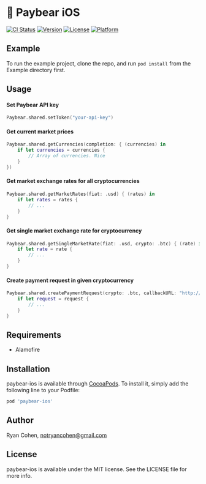 # 🐻 Paybear iOS

[![CI Status](http://img.shields.io/travis/imryan/paybear-ios.svg?style=flat)](https://travis-ci.org/imryan/paybear-ios)
[![Version](https://img.shields.io/cocoapods/v/paybear-ios.svg?style=flat)](http://cocoapods.org/pods/paybear-ios)
[![License](https://img.shields.io/cocoapods/l/paybear-ios.svg?style=flat)](http://cocoapods.org/pods/paybear-ios)
[![Platform](https://img.shields.io/cocoapods/p/paybear-ios.svg?style=flat)](http://cocoapods.org/pods/paybear-ios)

## Example

To run the example project, clone the repo, and run `pod install` from the Example directory first.

## Usage

#### Set Paybear API key
```swift
Paybear.shared.setToken("your-api-key")
```

#### Get current market prices
```swift
Paybear.shared.getCurrencies(completion: { (currencies) in
    if let currencies = currencies {
        // Array of currencies. Nice
    }
})
```

#### Get market exchange rates for all cryptocurrencies
```swift
Paybear.shared.getMarketRates(fiat: .usd) { (rates) in
    if let rates = rates {
        // ...
    }
}
```

#### Get single market exchange rate for cryptocurrency
```swift
Paybear.shared.getSingleMarketRate(fiat: .usd, crypto: .btc) { (rate) in
    if let rate = rate {
        // ...
    }
}
```

#### Create payment request in given cryptocurrency
```swift
Paybear.shared.createPaymentRequest(crypto: .btc, callbackURL: "http://ryans.online") { (request) in
    if let request = request {
        // ...
    }
}
```

## Requirements

* Alamofire

## Installation

paybear-ios is available through [CocoaPods](http://cocoapods.org). To install
it, simply add the following line to your Podfile:

```ruby
pod 'paybear-ios'
```

## Author

Ryan Cohen, notryancohen@gmail.com

## License

paybear-ios is available under the MIT license. See the LICENSE file for more info.
